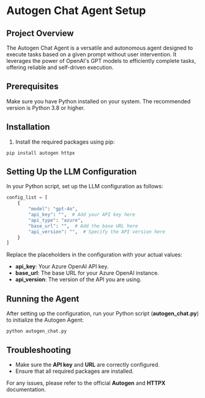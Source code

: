 # Autogen Chat Agent Setup

## Project Overview
The Autogen Chat Agent is a versatile and autonomous agent designed to execute tasks based on a given prompt without user intervention. It leverages the power of OpenAI's GPT models to efficiently complete tasks, offering reliable and self-driven execution.

## Prerequisites
Make sure you have Python installed on your system. The recommended version is Python 3.8 or higher.

## Installation

1. Install the required packages using pip:
```
pip install autogen httpx
```


## Setting Up the LLM Configuration

In your Python script, set up the LLM configuration as follows:

```python
config_list = [
    {
        "model": "gpt-4o",
        "api_key": "",  # Add your API key here
        "api_type": "azure",
        "base_url": "",  # Add the base URL here
        "api_version": "",  # Specify the API version here
    }
]
```

Replace the placeholders in the configuration with your actual values:

- **api_key**: Your Azure OpenAI API key.
- **base_url**: The base URL for your Azure OpenAI instance.
- **api_version**: The version of the API you are using.

## Running the Agent
After setting up the configuration, run your Python script (**autogen_chat.py**) to initialize the Autogen Agent:

```
python autogen_chat.py
```
## Troubleshooting
- Make sure the **API key** and **URL** are correctly configured.
- Ensure that all required packages are installed.

For any issues, please refer to the official **Autogen** and **HTTPX** documentation.
